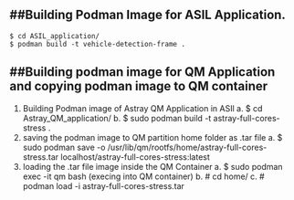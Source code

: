 ##Building Podman Image for ASIL Application.
----------------------------------------------------------------------------------
    $ cd ASIL_application/
    $ podman build -t vehicle-detection-frame .

##Building podman image for QM Application and copying podman image to QM container 
-----------------------------------------------------------------------------------
1. Building Podman image of Astray QM Application in ASIl
    a. $ cd Astray_QM_application/
    b. $ sudo podman build -t astray-full-cores-stress .
2. saving the podman image to QM partition home folder as .tar file
    a. $ sudo podman save -o /usr/lib/qm/rootfs/home/astray-full-cores-stress.tar localhost/astray-full-cores-stress:latest
3. loading the .tar file image inside the QM Container
        a. $ sudo podman exec -it qm bash (execing into QM container)
        b.  # cd home/
        c.  # podman load -i astray-full-cores-stress.tar 


